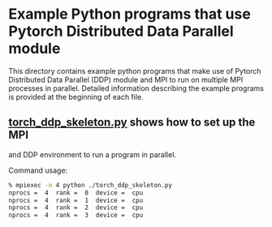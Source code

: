 # Example Python programs that use Pytorch Distributed Data Parallel module

This directory contains example python programs that make use of Pytorch
Distributed Data Parallel (DDP) module and MPI to run on multiple MPI processes
in parallel. Detailed information describing the example programs is provided
at the beginning of each file.

## [torch_ddp_skeleton.py](./torch_ddp_skeleton.py) shows how to set up the MPI
and DDP environment to run a program in parallel.

Command usage:
```sh
% mpiexec -n 4 python ./torch_ddp_skeleton.py 
nprocs =  4  rank =  0  device =  cpu
nprocs =  4  rank =  1  device =  cpu
nprocs =  4  rank =  2  device =  cpu
nprocs =  4  rank =  3  device =  cpu
```



